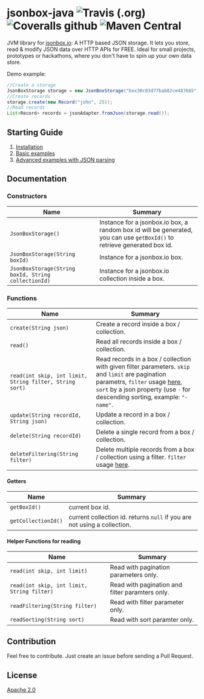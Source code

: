 # jsonbox-java ![Travis (.org)](https://img.shields.io/travis/leonardiwagner/jsonbox-java?style=flat-square) ![Coveralls github](https://img.shields.io/coveralls/github/leonardiwagner/jsonbox-java?style=flat-square) ![Maven Central](https://img.shields.io/maven-central/v/io.jsonbox/jsonbox?style=flat-square)

JVM library for [jsonbox.io](https://jsonbox.io): A HTTP based JSON storage. It lets you store, read & modify JSON data over HTTP APIs for FREE. Ideal for small projects, prototypes or hackathons, where you don't have to spin up your own data store.

Demo example:
```java
//Create a storage
JsonBoxStorage storage = new JsonBoxStorage("box30c83d77bab82ce487665");
//Create records
storage.create(new Record("john", 25));
//Read records
List<Record> records = jsonAdapter.fromJson(storage.read());
```
## Starting Guide
1. [Installation](https://github.com/leonardiwagner/jsonbox-java/wiki/Usage-examples#1-add-jsonbox-library-in-your-project-dependencies-if-you-are-using-gradle-scala-or-kotlin-see-their-dependency-script-here-for-clojure-we-have--an-exclusive-guide-here)
2. [Basic examples](https://github.com/leonardiwagner/jsonbox-java/wiki/Usage-examples#4-now-you-can-use-any-function-from-the-documentation-to-create-read-update-and-delete-records-in-your-store-or-collection-see-examples)
3. [Advanced examples with JSON parsing](https://github.com/leonardiwagner/jsonbox-java/wiki/Usage-examples-with-JSON-parsing)

## Documentation

### Constructors

| Name | Summary |
|-----|---|
|`JsonBoxStorage()`                       | Instance for a jsonbox.io box, a random box id will be generated, you can use `getBoxId()` to retrieve generated box id. |
|`JsonBoxStorage(String boxId)`                       | Instance for a jsonbox.io box. |
|`JsonBoxStorage(String boxId, String collectionId)`  | Instance for a jsonbox.io collection inside a box. |

### Functions

| Name | Summary |
|-----|---|
|`create(String json)`                       | Create a record inside a box / collection. |
|`read()`  | Read all records inside a box / collection. |
|`read(int skip, int limit, String filter, String sort)` | Read records in a box / collection with given filter parameters. `skip` and `limit` are pagination parametrs, `filter` usage [here](https://github.com/vasanthv/jsonbox#filtering), `sort` by a json property (use `-` for descending sorting, example: `"-name"`. |
|`update(String recordId, String json)`  | Update a record in a box / collection. |
|`delete(String recordId)` | Delete a single record from a box / collection. |
|`deleteFiltering(String filter)` | Delete multiple records from a box / collection using a filter. `filter` usage [here](https://github.com/vasanthv/jsonbox#filtering).|

#### Getters
| Name | Summary |
|-----|---|
|`getBoxId()` | current box id. |
|`getCollectionId()` | current collection id. returns `null` if you are not using a collection. |

#### Helper Functions for reading
| Name | Summary |
|-----|---|
|`read(int skip, int limit)`  | Read with pagination parameters only. |
|`read(int skip, int limit, String filter)` | Read with pagination and filter paramters only. |
|`readFiltering(String filter)`  | Read with filter parameter only. |
|`readSorting(String sort)` | Read with sort paramter only.|

## Contribution

Feel free to contribute. Just create an issue before sending a Pull Request.

## License

[Apache 2.0][apache-license]

[apache-license]:./LICENSE
